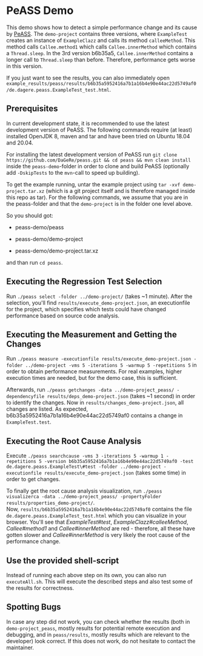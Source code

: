 # PeASS Demo

This demo shows how to detect a simple performance change and its cause by [PeASS](https://github.com/DaGeRe/peass). The `demo-project` contains three versions, where `ExampleTest` creates an instance of `ExampleClazz` and calls its method `calleeMethod`. This method calls `Callee.method1` which calls `Callee.innerMethod` which contains a `Thread.sleep`. In the 3rd version b6b35a5, `Callee.innerMethod` contains a longer call to `Thread.sleep` than before. Therefore, performance gets worse in this version.

If you just want to see the results, you can also immediately open `example_results/peass/results/b6b35a5952416a7b1a16b4e90e44ac22d5749af0/de.dagere.peass.ExampleTest_test.html`.

## Prerequisites

In current development state, it is recommended to use the latest development version of PeASS. The following commands require (at least) installed OpenJDK 8, maven and tar and have been tried on Ubuntu 18.04 and 20.04.

For installing the latest development version of PeASS run `git clone https://github.com/DaGeRe/peass.git && cd peass && mvn clean install` inside the `peass-demo`-folder in order to clone and build PeASS (optionally add `-DskipTests` to the `mvn`-call to speed up building).

To get the example running, untar the example project using `tar -xvf demo-project.tar.xz` (which is a git project itself and is therefore managed inside this repo as tar). For the following commands, we assume that you are in the peass-folder and that the `demo-project` is in the folder one level above.

So you should got:

* peass-demo/peass

* peass-demo/demo-project

* peass-demo/demo-project.tar.xz

and than run `cd peass`.

## Executing the Regression Test Selection

Run `./peass select -folder ../demo-project/` (takes ~1 minute). After the selection, you'll find `results/execute_demo-project.json`, an executionfile for the project, which specifies which tests could have changed performance based on source code analysis.

## Executing the Measurement and Getting the Changes

Run `./peass measure -executionfile results/execute_demo-project.json -folder ../demo-project -vms 5 -iterations 5 -warmup 5 -repetitions 5` in order to obtain performance measurements. For real examples, higher execution times are needed, but for the demo case, this is sufficient.

Afterwards, run `./peass getchanges -data ../demo-project_peass/ -dependencyfile results/deps_demo-project.json` (takes ~1 second) in order to identify the changes. Now in `results/changes_demo-project.json`, all changes are listed. As expected, b6b35a5952416a7b1a16b4e90e44ac22d5749af0 contains a change in `ExampleTest.test`.

## Executing the Root Cause Analysis

Execute `./peass searchcause -vms 3 -iterations 5 -warmup 1 -repetitions 5 -version b6b35a5952416a7b1a16b4e90e44ac22d5749af0 -test de.dagere.peass.ExampleTest\#test -folder ../demo-project -executionfile results/execute_demo-project.json` (takes some time) in order to get changes.

To finally get the root cause analysis visualization, run `./peass visualizerca -data ../demo-project_peass/ -propertyFolder results/properties_demo-project/`. <br>
Now, `results/b6b35a5952416a7b1a16b4e90e44ac22d5749af0` contains the file `de.dagere.peass.ExampleTest_test.html` which you can visualize in your browser. You'll see that *ExampleTest#test*, *ExampleClazz#calleeMethod*, *Callee#method1* and *Callee#innerMethod* are red - therefore, all these have gotten slower and *Callee#innerMethod* is very likely the root cause of the performance change.

## Use the provided shell-script
Instead of running each above step on its own, you can also run `executeAll.sh`. This will execute the described steps and also test some of the results for correctness.

## Spotting Bugs

In case any step did not work, you can check whether the results (both in `demo-project_peass`, mostly results for potential remote execution and debugging, and in `peass/results`, mostly results which are relevant to the developer) look correct. If this does not work, do not hesitate to contact the maintainer.
